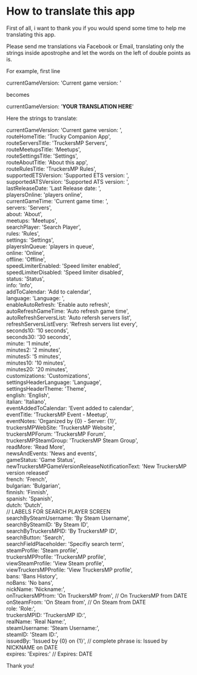 # How to translate this app

First of all, i want to thank you if you would spend some time to help me translating this app.

Please send me translations via Facebook or Email, translating only the strings inside apostrophe and let the words on the left of double points as is.

For example, first line 

currentGameVersion: 'Current game version: ' 

becomes 

currentGameVersion: '**YOUR TRANSLATION HERE**'

Here the strings to translate:

currentGameVersion: 'Current game version: ',<br/>
routeHomeTitle: 'Trucky Companion App',<br/>
routeServersTitle: 'TruckersMP Servers',<br/>
routeMeetupsTitle: 'Meetups',<br/>
routeSettingsTitle: 'Settings',<br/>
routeAboutTitle: 'About this app',<br/>
routeRulesTitle: 'TruckersMP Rules',<br/>
supportedETSVersion: 'Supported ETS version: ',<br/>
supportedATSVersion: 'Supported ATS version: ',<br/>
lastReleaseDate: 'Last Release date: ',<br/>
playersOnline: 'players online',<br/>
currentGameTime: 'Current game time: ',<br/>
servers: 'Servers',<br/>
about: 'About',<br/>
meetups: 'Meetups',<br/>
searchPlayer: 'Search Player',<br/>
rules: 'Rules',<br/>
settings: 'Settings', <br/>
playersInQueue: 'players in queue',<br/>
online: 'Online',<br/>
offline: 'Offline',<br/>
speedLimiterEnabled: 'Speed limiter enabled',<br/>
speedLimiterDisabled: 'Speed limiter disabled',<br/>
status: 'Status',<br/>
info: 'Info',<br/>
addToCalendar: 'Add to calendar',<br/>
language: 'Language: ',<br/>
enableAutoRefresh: 'Enable auto refresh',<br/>
autoRefreshGameTime: 'Auto refresh game time',<br/>
autoRefreshServersList: 'Auto refersh servers list',<br/>
refreshServersListEvery: 'Refresh servers list every',<br/>
seconds10: '10 seconds',<br/>
seconds30: '30 seconds',<br/>
minute: '1 minute',<br/>
minutes2: '2 minutes',<br/>
minutes5: '5 minutes',<br/>
minutes10: '10 minutes',<br/>
minutes20: '20 minutes',<br/>
customizations: 'Customizations',<br/>
settingsHeaderLanguage: 'Language',<br/>
settingsHeaderTheme: 'Theme',<br/>
english: 'English',<br/>
italian: 'Italiano',<br/>
eventAddedToCalendar: 'Event added to calendar',<br/>
eventTitle: 'TruckersMP Event - Meetup',<br/>
eventNotes: 'Organized by {0} - Server: {1}',<br/>
truckersMPWebSite: 'TruckersMP Website',<br/>
truckersMPForum: 'TruckersMP Forum',<br/>
truckersMPSteamGroup: 'TruckersMP Steam Group',<br/>
readMore: 'Read More',<br/>
newsAndEvents: 'News and events',<br/>
gameStatus: 'Game Status',<br/>
newTruckersMPGameVersionReleaseNotificationText: 'New TruckersMP version released'<br/>
french: 'French',<br/>
bulgarian: 'Bulgarian',<br/>
finnish: 'Finnish',<br/>
spanish: 'Spanish',<br/>
dutch: 'Dutch',<br/>
// LABELS FOR SEARCH PLAYER SCREEN<br/>
searchBySteamUsername: 'By Steam Username',<br/>
searchBySteamID: 'By Steam ID',<br/>
searchByTruckersMPID: 'By TruckersMP ID',<br/>
searchButton: 'Search',<br/>
searchFieldPlaceholder: 'Specifiy search term',<br/>
steamProfile: 'Steam profile',<br/>
truckersMPProfile: 'TruckersMP profile',<br/>
viewSteamProfile: 'View Steam profile',<br/>
viewTruckersMPProfile: 'View TruckersMP profile',<br/>
bans: 'Bans History',<br/>
noBans: 'No bans',<br/>
nickName: 'Nickname:',<br/>
onTruckersMPfrom: 'On TruckersMP from', // On TruckersMP from DATE<br/>
onSteamFrom: 'On Steam from', // On Steam from DATE<br/>
role: 'Role:',<br/>
truckersMPID: 'TruckersMP ID:',<br/>
realName: 'Real Name:',<br/>
steamUsername: 'Steam Username:',<br/>
steamID: 'Steam ID:',<br/>
issuedBy: 'Issued by {0} on {1}', // complete phrase is: Issued by NICKNAME on DATE<br/>
expires: 'Expires:' // Expires: DATE<br/>


Thank you!